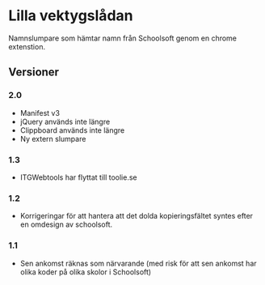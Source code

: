 # Lilla vektygslådan
Namnslumpare som hämtar namn från Schoolsoft genom en chrome extenstion.

## Versioner

### 2.0

* Manifest v3
* jQuery används inte längre
* Clippboard används inte längre
* Ny extern slumpare

### 1.3

* ITGWebtools har flyttat till toolie.se

### 1.2

* Korrigeringar för att hantera att det dolda kopieringsfältet syntes efter en omdesign av schoolsoft.

### 1.1

* Sen ankomst räknas som närvarande (med risk för att sen ankomst har olika koder på olika skolor i Schoolsoft)
